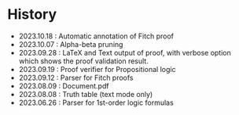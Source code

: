 # History

* 2023.10.18 : Automatic annotation of Fitch proof
* 2023.10.07 : Alpha-beta pruning
* 2023.09.28 : LaTeX and Text output of proof, with verbose option  
  which shows the proof validation result.
* 2023.09.19 : Proof verifier for Propositional logic
* 2023.09.12 : Parser for Fitch proofs
* 2023.08.09 : Document.pdf
* 2023.08.08 : Truth table (text mode only)
* 2023.06.26 : Parser for 1st-order logic formulas